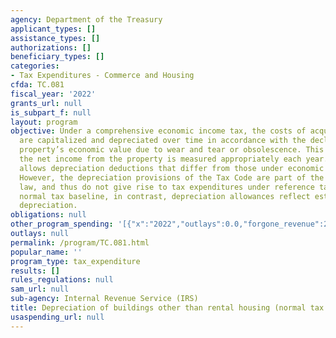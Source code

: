 ```yaml
---
agency: Department of the Treasury
applicant_types: []
assistance_types: []
authorizations: []
beneficiary_types: []
categories:
- Tax Expenditures - Commerce and Housing
cfda: TC.081
fiscal_year: '2022'
grants_url: null
is_subpart_f: null
layout: program
objective: Under a comprehensive economic income tax, the costs of acquiring a building
  are capitalized and depreciated over time in accordance with the decline in the
  property’s economic value due to wear and tear or obsolescence. This ensures that
  the net income from the property is measured appropriately each year. Current law
  allows depreciation deductions that differ from those under economic depreciation.
  However, the depreciation provisions of the Tax Code are part of the reference tax
  law, and thus do not give rise to tax expenditures under reference tax law. Under
  normal tax baseline, in contrast, depreciation allowances reflect estimates of economic
  depreciation.
obligations: null
other_program_spending: '[{"x":"2022","outlays":0.0,"forgone_revenue":2720000000.0},{"x":"2023","outlays":0.0,"forgone_revenue":920000000.0},{"x":"2024","outlays":0.0,"forgone_revenue":440000000.0}]'
outlays: null
permalink: /program/TC.081.html
popular_name: ''
program_type: tax_expenditure
results: []
rules_regulations: null
sam_url: null
sub-agency: Internal Revenue Service (IRS)
title: Depreciation of buildings other than rental housing (normal tax method)
usaspending_url: null
---
```

